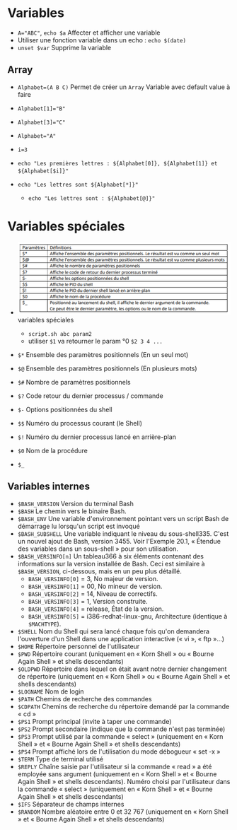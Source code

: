 # Variables
- `A="ABC"`, `echo $a` Affecter et afficher une variable
- Utiliser une fonction variable dans un echo : `echo $(date)`
- `unset $var` Supprime la variable

## Array
- `Alphabet=(A B C)` Permet de créer un `Array`
Variable avec default value à faire

- `Alphabet[1]="B"`
- `Alphabet[3]="C"`
- `Alphabet="A"`

- `i=3`
- `echo "Les premières lettres : ${Alphabet[0]}, ${Alphabet[1]} et ${Alphabet[$i]}"`
- `echo "Les lettres sont ${Alphabet[*]}"`
  - `echo "Les lettres sont : ${Alphabet[@]}"`














# Variables spéciales
- ![alt text](/image-3.png) variables spéciales
  - `script.sh abc param2`
  - utiliser `$1` va retourner le param °0 `$2 3 4 ...`

- `$*` Ensemble des paramètres positionnels (En un seul mot)
- `$@` Ensemble des paramètres positionnels (En plusieurs mots)
- `$#` Nombre de paramètres  positionnels
- `$?` Code retour du dernier processus / commande
- `$-` Options positionnées du shell
- `$$` Numéro du processus courant (le Shell)
- `$!` Numéro du dernier processus lancé en arrière-plan
- `$0` Nom de la procédure
- `$_` 

## Variables internes
- `$BASH_VERSION` Version du terminal Bash
- `$BASH` Le chemin vers le binaire Bash.
- `$BASH_ENV` Une variable d'environnement pointant vers un script Bash de démarrage lu lorsqu'un script est invoqué
- `$BASH_SUBSHELL` Une variable indiquant le niveau du sous-shell335. C'est un nouvel ajout de Bash, version 3455.
Voir l'Exemple 20.1, « Étendue des variables dans un sous-shell » pour son utilisation.
- `$BASH_VERSINFO[n]` Un tableau366 à six éléments contenant des informations sur la version installée de Bash. Ceci est similaire à `$BASH_VERSION`, ci-dessous, mais en un peu plus détaillé.
  - `BASH_VERSINFO[0]` = 3, No majeur de version.
  - `BASH_VERSINFO[1]` = 00, No mineur de version.
  - `BASH_VERSINFO[2]` = 14, Niveau de correctifs.
  - `BASH_VERSINFO[3]` = 1, Version construite.
  - `BASH_VERSINFO[4]` = release, État de la version.
  - `BASH_VERSINFO[5]` = i386-redhat-linux-gnu, Architecture (identique à `$MACHTYPE`).
- `$SHELL` Nom du Shell qui sera lancé chaque fois qu'on demandera l'ouverture d'un Shell dans une application interactive (« vi », « ftp »…)
- `$HOME` Répertoire personnel de l'utilisateur
- `$PWD` Répertoire courant (uniquement en « Korn Shell » ou « Bourne Again Shell » et shells descendants)
- `$OLDPWD` Répertoire dans lequel on était avant notre dernier changement de répertoire (uniquement en « Korn Shell » ou « Bourne Again Shell » et shells descendants)
- `$LOGNAME` Nom de login
- `$PATH` Chemins de recherche des commandes
- `$CDPATH` Chemins de recherche du répertoire demandé par la commande « cd »
- `$PS1` Prompt principal (invite à taper une commande)
- `$PS2` Prompt secondaire (indique que la commande n'est pas terminée)
- `$PS3` Prompt utilisé par la commande « select » (uniquement en « Korn Shell » et « Bourne Again Shell » et shells descendants)
- `$PS4` Prompt affiché lors de l'utilisation du mode débogueur « set -x »
- `$TERM` Type de terminal utilisé
- `$REPLY` Chaîne saisie par l'utilisateur si la commande « read » a été employée sans argument (uniquement en « Korn Shell » et « Bourne Again Shell » et shells descendants).
Numéro choisi par l'utilisateur dans la commande « select » (uniquement en « Korn Shell » et « Bourne Again Shell » et shells descendants)
- `$IFS` Séparateur de champs internes
- `$RANDOM` Nombre aléatoire entre 0 et 32 767 (uniquement en « Korn Shell » et « Bourne Again Shell » et shells descendants)